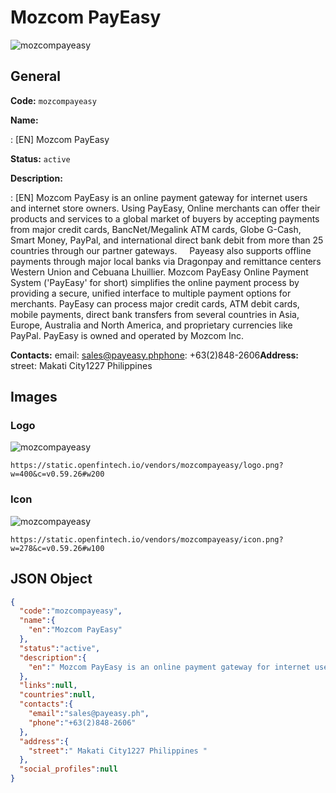 
# Mozcom PayEasy 
![mozcompayeasy](https://static.openfintech.io/vendors/mozcompayeasy/logo.png?w=400&c=v0.59.26#w200)  

## General 
 
**Code:** `mozcompayeasy` 
 
**Name:** 
 
:	[EN] Mozcom PayEasy 
 
**Status:** `active` 
 
**Description:** 
 
: [EN]  Mozcom PayEasy is an online payment gateway for internet users and internet store owners. Using PayEasy, Online merchants can offer their products and services to a global market of buyers by accepting payments from major credit cards, BancNet/Megalink ATM cards, Globe G-Cash, Smart Money, PayPal, and international direct bank debit from more than 25 countries through our partner gateways.     Payeasy also supports offline payments through major local banks via Dragonpay and remittance centers Western Union and Cebuana Lhuillier. Mozcom PayEasy Online Payment System ('PayEasy' for short) simplifies the online payment process by providing a secure, unified interface to multiple payment options for merchants. PayEasy can process major credit cards, ATM debit cards, mobile payments, direct bank transfers from several countries in Asia, Europe, Australia and North America, and proprietary currencies like PayPal. PayEasy is owned and operated by Mozcom Inc.  
 
**Contacts:** 
email: sales@payeasy.phphone: +63(2)848-2606**Address:** 
street:  Makati City1227 Philippines  

## Images 

### Logo 
 
![mozcompayeasy](https://static.openfintech.io/vendors/mozcompayeasy/logo.png?w=400&c=v0.59.26#w200)  

```
https://static.openfintech.io/vendors/mozcompayeasy/logo.png?w=400&c=v0.59.26#w200
```  

### Icon 
 
![mozcompayeasy](https://static.openfintech.io/vendors/mozcompayeasy/icon.png?w=278&c=v0.59.26#w100)  

```
https://static.openfintech.io/vendors/mozcompayeasy/icon.png?w=278&c=v0.59.26#w100
```  

## JSON Object 

```json
{
  "code":"mozcompayeasy",
  "name":{
    "en":"Mozcom PayEasy"
  },
  "status":"active",
  "description":{
    "en":" Mozcom PayEasy is an online payment gateway for internet users and internet store\u00a0owners. Using PayEasy, Online merchants can offer their products and services to a global market of buyers by accepting payments from major credit cards, BancNet\/Megalink ATM cards, Globe G-Cash, Smart Money, PayPal, and international direct bank debit from more than 25 countries through our partner gateways.\u00a0\u00a0 \u00a0 Payeasy also supports offline payments through major local banks via Dragonpay and remittance centers Western Union and Cebuana Lhuillier. Mozcom PayEasy Online Payment System ('PayEasy' for short) simplifies the online payment process by providing a secure, unified interface to multiple payment options for merchants. PayEasy can process major credit cards, ATM debit cards, mobile payments, direct bank transfers from several countries in Asia, Europe, Australia and North America, and proprietary currencies like PayPal. PayEasy is owned and operated by Mozcom Inc. "
  },
  "links":null,
  "countries":null,
  "contacts":{
    "email":"sales@payeasy.ph",
    "phone":"+63(2)848-2606"
  },
  "address":{
    "street":" Makati City1227 Philippines "
  },
  "social_profiles":null
}
```  
